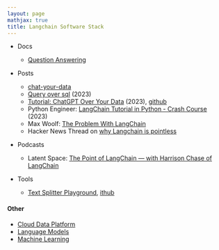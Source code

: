 ```yaml
---
layout: page
mathjax: true
title: Langchain Software Stack
---
```

* Docs
  * [Question Answering](https://python.langchain.com/docs/use_cases/question_answering/)

* Posts
  * [chat-your-data](https://github.com/hwchase17/chat-your-data/blob/master/blogpost.md)
  * [Query over sql](https://python.langchain.com/docs/use_cases/tabular/sqlite) (2023)
  * [Tutorial: ChatGPT Over Your Data](https://blog.langchain.dev/tutorial-chatgpt-over-your-data/) (2023), [github](https://github.com/hwchase17/chat-your-data?ref=blog.langchain.dev)
  * Python Engineer: [LangChain Tutorial in Python - Crash Course](https://www.python-engineer.com/posts/langchain-crash-course/) (2023)
  * Max Woolf: [The Problem With LangChain](https://minimaxir.com/2023/07/langchain-problem/)
  * Hacker News Thread on [why Langchain is pointless](https://news.ycombinator.com/item?id=36648778)

* Podcasts
  * Latent Space: [The Point of LangChain — with Harrison Chase of LangChain](https://www.latent.space/p/langchain)

* Tools
  * [Text Splitter Playground](https://langchain-text-splitter.streamlit.app/), [ithub](https://github.com/langchain-ai/text-split-explorer)

#### Other
* [Cloud Data Platform](/cloud_data_platform)
* [Language Models](/language_models)
* [Machine Learning](/machine_learning)

